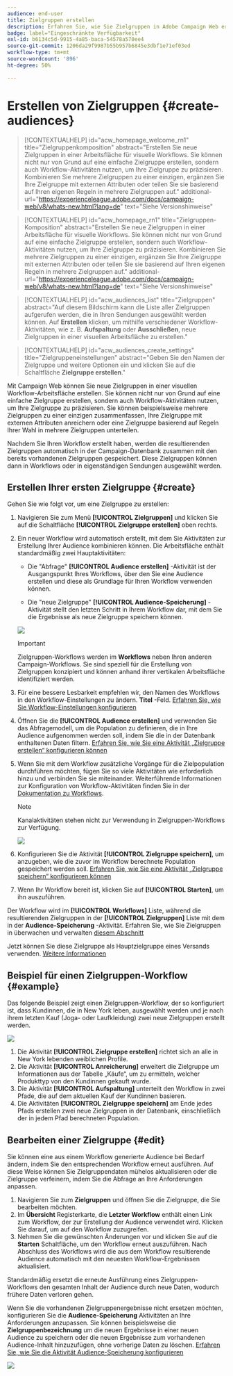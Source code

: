 ```yaml
---
audience: end-user
title: Zielgruppen erstellen
description: Erfahren Sie, wie Sie Zielgruppen in Adobe Campaign Web erstellen.
badge: label="Eingeschränkte Verfügbarkeit"
exl-id: b6134c5d-9915-4a85-baca-54578a570ee4
source-git-commit: 1206da29f9987b55b957b6845e3dbf1e71ef03ed
workflow-type: tm+mt
source-wordcount: '896'
ht-degree: 50%

---
```


# Erstellen von Zielgruppen {#create-audiences}

>[!CONTEXTUALHELP]
>id="acw_homepage_welcome_rn1"
>title="Zielgruppenkomposition"
>abstract="Erstellen Sie neue Zielgruppen in einer Arbeitsfläche für visuelle Workflows. Sie können nicht nur von Grund auf eine einfache Zielgruppe erstellen, sondern auch Workflow-Aktivitäten nutzen, um Ihre Zielgruppe zu präzisieren. Kombinieren Sie mehrere Zielgruppen zu einer einzigen, ergänzen Sie Ihre Zielgruppe mit externen Attributen oder teilen Sie sie basierend auf Ihren eigenen Regeln in mehrere Zielgruppen auf."
>additional-url="https://experienceleague.adobe.com/docs/campaign-web/v8/whats-new.html?lang=de" text="Siehe Versionshinweise"

<!--TO REMOVE BELOW-->

>[!CONTEXTUALHELP]
>id="acw_homepage_rn1"
>title="Zielgruppen-Komposition"
>abstract="Erstellen Sie neue Zielgruppen in einer Arbeitsfläche für visuelle Workflows. Sie können nicht nur von Grund auf eine einfache Zielgruppe erstellen, sondern auch Workflow-Aktivitäten nutzen, um Ihre Zielgruppe zu präzisieren. Kombinieren Sie mehrere Zielgruppen zu einer einzigen, ergänzen Sie Ihre Zielgruppe mit externen Attributen oder teilen Sie sie basierend auf Ihren eigenen Regeln in mehrere Zielgruppen auf."
>additional-url="https://experienceleague.adobe.com/docs/campaign-web/v8/whats-new.html?lang=de" text="Siehe Versionshinweise"

<!--TO REMOVE ABOVE-->

>[!CONTEXTUALHELP]
>id="acw_audiences_list"
>title="Zielgruppen"
>abstract="Auf diesem Bildschirm kann die Liste aller Zielgruppen aufgerufen werden, die in Ihren Sendungen ausgewählt werden können. Auf **Erstellen** klicken, um mithilfe verschiedener Workflow-Aktivitäten, wie z. B. **Aufspaltung** oder **Ausschließen**, neue Zielgruppen in einer visuellen Arbeitsfläche zu erstellen."

>[!CONTEXTUALHELP]
>id="acw_audiences_create_settings"
>title="Zielgruppeneinstellungen"
>abstract="Geben Sie den Namen der Zielgruppe und weitere Optionen ein und klicken Sie auf die Schaltfläche **Zielgruppe erstellen**."

Mit Campaign Web können Sie neue Zielgruppen in einer visuellen Workflow-Arbeitsfläche erstellen. Sie können nicht nur von Grund auf eine einfache Zielgruppe erstellen, sondern auch Workflow-Aktivitäten nutzen, um Ihre Zielgruppe zu präzisieren. Sie können beispielsweise mehrere Zielgruppen zu einer einzigen zusammenfassen, Ihre Zielgruppe mit externen Attributen anreichern oder eine Zielgruppe basierend auf Regeln Ihrer Wahl in mehrere Zielgruppen unterteilen.

Nachdem Sie Ihren Workflow erstellt haben, werden die resultierenden Zielgruppen automatisch in der Campaign-Datenbank zusammen mit den bereits vorhandenen Zielgruppen gespeichert. Diese Zielgruppen können dann in Workflows oder in eigenständigen Sendungen ausgewählt werden.

## Erstellen Ihrer ersten Zielgruppe {#create}

Gehen Sie wie folgt vor, um eine Zielgruppe zu erstellen:

1. Navigieren Sie zum Menü **[!UICONTROL Zielgruppen]** und klicken Sie auf die Schaltfläche **[!UICONTROL Zielgruppe erstellen]** oben rechts.

1. Ein neuer Workflow wird automatisch erstellt, mit dem Sie Aktivitäten zur Erstellung Ihrer Audience kombinieren können. Die Arbeitsfläche enthält standardmäßig zwei Hauptaktivitäten:

   * Die &quot;Abfrage&quot; **[!UICONTROL Audience erstellen]** -Aktivität ist der Ausgangspunkt Ihres Workflows, über den Sie eine Audience erstellen und diese als Grundlage für Ihren Workflow verwenden können.

   * Die &quot;neue Zielgruppe&quot; **[!UICONTROL Audience-Speicherung]** -Aktivität stellt den letzten Schritt in Ihrem Workflow dar, mit dem Sie die Ergebnisse als neue Zielgruppe speichern können.

   ![](assets/create-audience-blank.png)

   >[!IMPORTANT]
   >
   >Zielgruppen-Workflows werden im **Workflows** neben Ihren anderen Campaign-Workflows. Sie sind speziell für die Erstellung von Zielgruppen konzipiert und können anhand ihrer vertikalen Arbeitsfläche identifiziert werden.

1. Für eine bessere Lesbarkeit empfehlen wir, den Namen des Workflows in den Workflow-Einstellungen zu ändern. **Titel** -Feld. [Erfahren Sie, wie Sie Workflow-Einstellungen konfigurieren](../workflows/workflow-settings.md)

1. Öffnen Sie die **[!UICONTROL Audience erstellen]** und verwenden Sie das Abfragemodell, um die Population zu definieren, die in Ihre Audience aufgenommen werden soll, indem Sie die in der Datenbank enthaltenen Daten filtern. [Erfahren Sie, wie Sie eine Aktivität „Zielgruppe erstellen“ konfigurieren können](../workflows/activities/build-audience.md)

1. Wenn Sie mit dem Workflow zusätzliche Vorgänge für die Zielpopulation durchführen möchten, fügen Sie so viele Aktivitäten wie erforderlich hinzu und verbinden Sie sie miteinander. Weiterführende Informationen zur Konfiguration von Workflow-Aktivitäten finden Sie in der [Dokumentation zu Workflows](../workflows/activities/about-activities.md).

   >[!NOTE]
   >
   >Kanalaktivitäten stehen nicht zur Verwendung in Zielgruppen-Workflows zur Verfügung.

   ![](assets/audience-creation-canvas.png)

1. Konfigurieren Sie die Aktivität **[!UICONTROL Zielgruppe speichern]**, um anzugeben, wie die zuvor im Workflow berechnete Population gespeichert werden soll. [Erfahren Sie, wie Sie eine Aktivität „Zielgruppe speichern“ konfigurieren können](../workflows/activities/save-audience.md)

1. Wenn Ihr Workflow bereit ist, klicken Sie auf **[!UICONTROL Starten]**, um ihn auszuführen.

Der Workflow wird im **[!UICONTROL Workflows]** Liste, während die resultierenden Zielgruppen in der **[!UICONTROL Zielgruppen]** Liste mit dem in der **Audience-Speicherung** -Aktivität. Erfahren Sie, wie Sie Zielgruppen in überwachen und verwalten [diesem Abschnitt](manage-audience.md)

Jetzt können Sie diese Zielgruppe als Hauptzielgruppe eines Versands verwenden. [Weitere Informationen](add-audience.md)

## Beispiel für einen Zielgruppen-Workflow {#example}

Das folgende Beispiel zeigt einen Zielgruppen-Workflow, der so konfiguriert ist, dass Kundinnen, die in New York leben, ausgewählt werden und je nach ihrem letzten Kauf (Joga- oder Laufkleidung) zwei neue Zielgruppen erstellt werden.

![](assets/audiences-example.png)

1. Die Aktivität **[!UICONTROL Zielgruppe erstellen]** richtet sich an alle in New York lebenden weiblichen Profile.
1. Die Aktivität **[!UICONTROL Anreicherung]** erweitert die Zielgruppe um Informationen aus der Tabelle „Käufe“, um zu ermitteln, welcher Produkttyp von den Kundinnen gekauft wurde.
1. Die Aktivität **[!UICONTROL Aufspaltung]** unterteilt den Workflow in zwei Pfade, die auf dem aktuellen Kauf der Kundinnen basieren.
1. Die Aktivitäten **[!UICONTROL Zielgruppe speichern]** am Ende jedes Pfads erstellen zwei neue Zielgruppen in der Datenbank, einschließlich der in jedem Pfad berechneten Population.

## Bearbeiten einer Zielgruppe {#edit}

Sie können eine aus einem Workflow generierte Audience bei Bedarf ändern, indem Sie den entsprechenden Workflow erneut ausführen. Auf diese Weise können Sie Zielgruppendaten mühelos aktualisieren oder die Zielgruppe verfeinern, indem Sie die Abfrage an Ihre Anforderungen anpassen.

1. Navigieren Sie zum **Zielgruppen** und öffnen Sie die Zielgruppe, die Sie bearbeiten möchten.
1. Im **Übersicht** Registerkarte, die **Letzter Workflow** enthält einen Link zum Workflow, der zur Erstellung der Audience verwendet wird. Klicken Sie darauf, um auf den Workflow zuzugreifen.
1. Nehmen Sie die gewünschten Änderungen vor und klicken Sie auf die **Starten** Schaltfläche, um den Workflow erneut auszuführen. Nach Abschluss des Workflows wird die aus dem Workflow resultierende Audience automatisch mit den neuesten Workflow-Ergebnissen aktualisiert.

Standardmäßig ersetzt die erneute Ausführung eines Zielgruppen-Workflows den gesamten Inhalt der Audience durch neue Daten, wodurch frühere Daten verloren gehen.

Wenn Sie die vorhandenen Zielgruppenergebnisse nicht ersetzen möchten, konfigurieren Sie die **Audience-Speicherung** Aktivitäten an Ihre Anforderungen anzupassen. Sie können beispielsweise die **Zielgruppenbezeichnung** um die neuen Ergebnisse in einer neuen Audience zu speichern oder die neuen Ergebnisse zum vorhandenen Audience-Inhalt hinzuzufügen, ohne vorherige Daten zu löschen. [Erfahren Sie, wie Sie die Aktivität Audience-Speicherung konfigurieren](../workflows/activities/save-audience.md)

![](assets/edit-audience-save.png)
